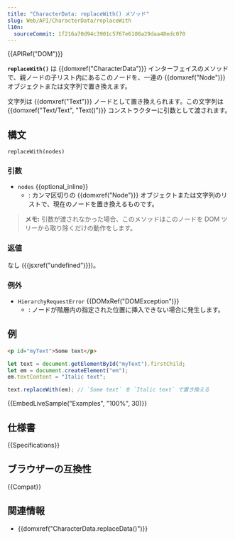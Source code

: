 ```yaml
---
title: "CharacterData: replaceWith() メソッド"
slug: Web/API/CharacterData/replaceWith
l10n:
  sourceCommit: 1f216a70d94c3901c5767e6108a29daa48edc070
---
```


{{APIRef("DOM")}}

**`replaceWith()`** は {{domxref("CharacterData")}} インターフェイスのメソッドで、親ノードの子リスト内にあるこのノードを、一連の {{domxref("Node")}} オブジェクトまたは文字列で置き換えます。

文字列は {{domxref("Text")}} ノードとして置き換えられます。この文字列は {{domxref("Text/Text", "Text()")}} コンストラクターに引数として渡されます。

## 構文

```js-nolint
replaceWith(nodes)
```

### 引数

- `nodes` {{optional_inline}}
  - : カンマ区切りの {{domxref("Node")}} オブジェクトまたは文字列のリストで、現在のノードを置き換えるものです。

> **メモ:** 引数が渡されなかった場合、このメソッドはこのノードを DOM ツリーから取り除くだけの動作をします。

### 返値

なし ({{jsxref("undefined")}})。

### 例外

- `HierarchyRequestError` {{DOMxRef("DOMException")}}
  - : ノードが階層内の指定された位置に挿入できない場合に発生します。

## 例

```html
<p id="myText">Some text</p>
```

```js
let text = document.getElementById("myText").firstChild;
let em = document.createElement("em");
em.textContent = "Italic text";

text.replaceWith(em); // `Some text` を `Italic text` で置き換える
```

{{EmbedLiveSample("Examples", "100%", 30)}}

## 仕様書

{{Specifications}}

## ブラウザーの互換性

{{Compat}}

## 関連情報

- {{domxref("CharacterData.replaceData()")}}
